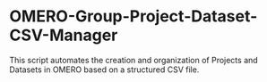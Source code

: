 # OMERO-Group-Project-Dataset-CSV-Manager
This script automates the creation and organization of Projects and Datasets in OMERO based on a structured CSV file.
